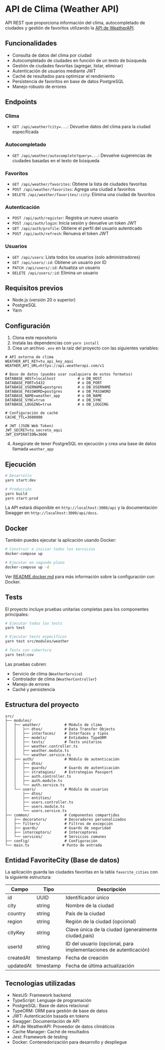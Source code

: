 # API de Clima (Weather API)

API REST que proporciona información del clima, autocompletado de ciudades y gestión de favoritos utilizando la [API de WeatherAPI](https://www.weatherapi.com/).

## Funcionalidades

- Consulta de datos del clima por ciudad
- Autocompletado de ciudades en función de un texto de búsqueda
- Gestión de ciudades favoritas (agregar, listar, eliminar)
- Autenticación de usuarios mediante JWT
- Caché de resultados para optimizar el rendimiento
- Persistencia de favoritos en base de datos PostgreSQL
- Manejo robusto de errores

## Endpoints

### Clima

- `GET /api/weather?city=...`: Devuelve datos del clima para la ciudad especificada

### Autocompletado

- `GET /api/weather/autocomplete?query=...`: Devuelve sugerencias de ciudades basadas en el texto de búsqueda

### Favoritos

- `GET /api/weather/favorites`: Obtiene la lista de ciudades favoritas
- `POST /api/weather/favorites`: Agrega una ciudad a favoritos
- `DELETE /api/weather/favorites/:city`: Elimina una ciudad de favoritos

### Autenticación

- `POST /api/auth/register`: Registra un nuevo usuario
- `POST /api/auth/login`: Inicia sesión y devuelve un token JWT
- `GET /api/auth/profile`: Obtiene el perfil del usuario autenticado
- `POST /api/auth/refresh`: Renueva el token JWT

### Usuarios

- `GET /api/users`: Lista todos los usuarios (solo administradores)
- `GET /api/users/:id`: Obtiene un usuario por ID
- `PATCH /api/users/:id`: Actualiza un usuario
- `DELETE /api/users/:id`: Elimina un usuario

## Requisitos previos

- Node.js (versión 20 o superior)
- PostgreSQL
- Yarn

## Configuración

1. Clona este repositorio
2. Instala las dependencias con `yarn install`
3. Crea un archivo `.env` en la raíz del proyecto con las siguientes variables:

```
# API externa de clima
WEATHER_API_KEY=tu_api_key_aqui
WEATHER_API_URL=https://api.weatherapi.com/v1

# Base de datos (puedes usar cualquiera de estos formatos)
DATABASE_HOST=localhost          # o DB_HOST
DATABASE_PORT=5432               # o DB_PORT
DATABASE_USERNAME=postgres       # o DB_USERNAME
DATABASE_PASSWORD=postgres       # o DB_PASSWORD
DATABASE_NAME=weather_app        # o DB_NAME
DATABASE_SYNC=true               # o DB_SYNC
DATABASE_LOGGING=true            # o DB_LOGGING

# Configuración de caché
CACHE_TTL=3600000

# JWT (JSON Web Token)
JWT_SECRET=tu_secreto_aqui
JWT_EXPIRATION=3600
```

4. Asegúrate de tener PostgreSQL en ejecución y crea una base de datos llamada `weather_app`

## Ejecución

```bash
# Desarrollo
yarn start:dev

# Producción
yarn build
yarn start:prod
```

La API estará disponible en `http://localhost:3000/api` y la documentación Swagger en `http://localhost:3000/api/docs`.

## Docker

También puedes ejecutar la aplicación usando Docker:

```bash
# Construir e iniciar todos los servicios
docker-compose up

# Ejecutar en segundo plano
docker-compose up -d
```

Ver [README.docker.md](./README.docker.md) para más información sobre la configuración con Docker.

## Tests

El proyecto incluye pruebas unitarias completas para los componentes principales:

```bash
# Ejecutar todos los tests
yarn test

# Ejecutar tests específicos
yarn test src/modules/weather

# Tests con cobertura
yarn test:cov
```

Las pruebas cubren:

- Servicio de clima (`WeatherService`)
- Controlador de clima (`WeatherController`)
- Manejo de errores
- Caché y persistencia

## Estructura del proyecto

```
src/
├── modules/
│   ├── weather/           # Módulo de clima
│   │   ├── dtos/          # Data Transfer Objects
│   │   ├── interfaces/    # Interfaces y tipos
│   │   ├── models/        # Entidades TypeORM
│   │   ├── tests/         # Tests unitarios
│   │   ├── weather.controller.ts
│   │   ├── weather.module.ts
│   │   └── weather.service.ts
│   ├── auth/              # Módulo de autenticación
│   │   ├── dtos/
│   │   ├── guards/        # Guards de autenticación
│   │   ├── strategies/    # Estrategias Passport
│   │   ├── auth.controller.ts
│   │   ├── auth.module.ts
│   │   └── auth.service.ts
│   └── users/             # Módulo de usuarios
│       ├── dtos/
│       ├── entities/
│       ├── users.controller.ts
│       ├── users.module.ts
│       └── users.service.ts
├── common/                # Componentes compartidos
│   ├── decorators/        # Decoradores personalizados
│   ├── filters/           # Filtros de excepción
│   ├── guards/            # Guards de seguridad
│   ├── interceptors/      # Interceptores
│   └── services/          # Servicios comunes
├── config/                # Configuración
└── main.ts               # Punto de entrada
```

## Entidad FavoriteCity (Base de datos)

La aplicación guarda las ciudades favoritas en la tabla `favorite_cities` con la siguiente estructura:

| Campo     | Tipo      | Descripción                                                       |
| --------- | --------- | ----------------------------------------------------------------- |
| id        | UUID      | Identificador único                                               |
| city      | string    | Nombre de la ciudad                                               |
| country   | string    | País de la ciudad                                                 |
| region    | string    | Región de la ciudad (opcional)                                    |
| cityKey   | string    | Clave única de la ciudad (generalmente ciudad,país)               |
| userId    | string    | ID del usuario (opcional, para implementaciones de autenticación) |
| createdAt | timestamp | Fecha de creación                                                 |
| updatedAt | timestamp | Fecha de última actualización                                     |

## Tecnologías utilizadas

- NestJS: Framework backend
- TypeScript: Lenguaje de programación
- PostgreSQL: Base de datos relacional
- TypeORM: ORM para gestión de base de datos
- JWT: Autenticación basada en tokens
- Swagger: Documentación de API
- API de WeatherAPI: Proveedor de datos climáticos
- Cache Manager: Caché de resultados
- Jest: Framework de testing
- Docker: Contenedorización para desarrollo y despliegue
